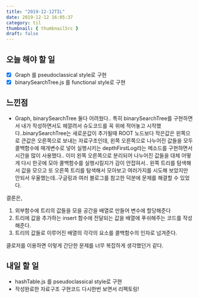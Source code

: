```yaml
---
title: "2019-12-12TIL"
date: 2019-12-12 16:05:37
category: til
thumbnail: { thumbnailSrc }
draft: false
---
```


## 오늘 해야 할 일

- [x] Graph 를 pseudoclassical style로 구현
- [x] binarySearchTree.js 를 functional style로 구현

## 느낀점

- Graph, binarySearchTree 둘다 어려웠다.. 특히 binarySearchTree를 구현하면서 내가 작성하면서도 헤깔려서 슈도코드를 꼭 위에 적어놓고 시작했다..binarySearchTree는 새로운값이 추가될때 ROOT 노드보다 작은값은 왼쪽으로 큰값은 오른쪽으로 보내는 자료구조인데, 왼쪽 오른쪽으로 나누어진 값들을 모두 콜백함수에 매개변수로 넣어 실행시키는 depthFirstLog라는 메소드를 구현하면서 시간을 많이 사용했다.. 이미 왼쪽 오른쪽으로 분리되어 나누어진 값들을 대체 어떻게 다시 한곳에 모아 콜백함수를 실행시킬지가 감이 안잡혀서.. 왼쪽 트리를 탐색해서 값을 모으고 또 오른쪽 트리를 탐색해서 모아보고 여러가지를 시도해 보았지만 안되서 우울했는데..구글링과 여러 블로그를 참고한 덕분에 문제를 해결할 수 있었다.  

결론은,    
1. 외부함수에 트리의 값들을 모을 공간을 배열로 만들어 변수에 할당해준다
2. 트리에 값을 추가하는 insert 함수에 전달되는 값을 배열에 푸쉬해주는 코드를 작성해준다.
3. 트리의 값들로 이루어진 배열의 각각의 요소를 콜백함수의 인자로 넘겨준다.  

클로저를 이용하면 이렇게 간단한 문제를 너무 복잡하게 생각했던거 같다. 


## 내일 할 일

- hashTable.js 를 pseudoclassical style로 구현
- 작성완료한 자료구조 구현코드 다시한번 보면서 리펙토링!


